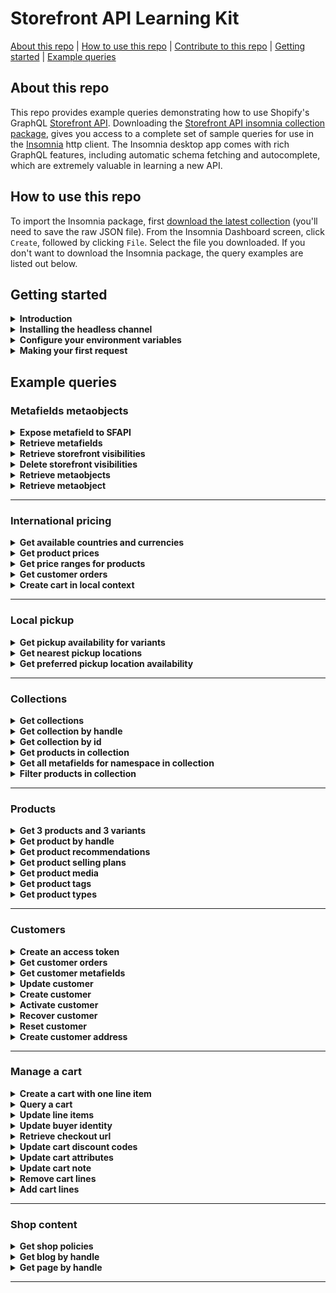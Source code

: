 # Storefront API Learning Kit
[About this repo](#about-this-repo) | [How to use this repo](#how-to-use-this-repo) | [Contribute to this repo](https://github.com/Shopify/storefront-api-learning-kit/blob/main/contributing.md) | [Getting started](#getting-started) | [Example queries](#example-queries)

## About this repo
This repo provides example queries demonstrating how to use Shopify's GraphQL [Storefront API](https://shopify.dev/docs/storefront-api/getting-started). Downloading the [Storefront API insomnia collection package](builds/storefront-api-learning-kit-insomnia.json), gives you access to a complete set of sample queries for use in the [Insomnia](https://insomnia.rest/) http client. The Insomnia desktop app comes with rich GraphQL features, including automatic schema fetching and autocomplete, which are extremely valuable in learning a new API.
## How to use this repo
To import the Insomnia package, first [download the latest collection](builds/storefront-api-learning-kit-insomnia.json) (you'll need to save the raw JSON file).
From the Insomnia Dashboard screen, click `Create`, followed by clicking `File`. Select the file you downloaded.
If you don't want to download the Insomnia package, the query examples are listed out below.
## Getting started
<details><summary><strong>Introduction</strong></summary>
<p>

This learning kit provides a set of common GraphQL queries and mutations used with the Shopify Storefront API.

If not already familiar with GraphQL, or Shopify APIs, please consult the Shopify GraphQL learning kit  https://shopifypartnerblog.myshopify.com/blogs/blog/shopify-graphql-learning-kit

The Shopify Storefront API gives you full creative control to customize your customers' buying experience.

With the Storefront API you can access several Shopify resource types with the following access scopes:
- Read products, variants, and collections.
- Read and modify customer details.
- Read and modify checkouts.
- Read store content like articles, blogs and comments.
- Read subscription selling plans.
- Read and modify cart objects.

Unlike the Admin API, the Storefront API is an unauthenticated API.
Any data exposed by the Storefront API can be seen by any visitor to the store.
Only use the Storefront API when you're comfortable with that risk and the data that is being exposed.
Risk can be mitigated by only providing access scopes required.
For a complete list of access scopes consult Shopify documentation at https://shopify.dev/api/usage/access-scopes#unauthenticated-access-scopes

Access to the Storefront API can be granted by a merchant via a public sales channel, or by creating a Headless channel in your Shopify Admin.
For simplicity of this tutorial, we'll create a Headless channel in the Shopify Admin.
The process to add the Headless channel is documented in the next section titled "Installing the Headless Channel ".

Documentation for accessing the Storefront API using the Headless channel can be found [here](https://shopify.dev//custom-storefronts/building-with-the-storefront-api/getting-started#step-1-enable-storefront-api-access)

The home of Storefront API-related developer documents and tutorials can be found at https://shopify.dev/api/storefront</p>
</details>
<details><summary><strong>Installing the headless channel</strong></summary>
<p>

To start using the Storefront API you'll need to enable access by installing the __Headless__ channel on your store.
To install, you can follow the directions outlined here or get it from the [Shopify App Store](https://apps.shopify.com/headless).

Installing the Headless Channel from Shopify Admin
1. From your Shopify admin, click __Sales channels__.
2. Click __Recommended sales channels__.
3. In the __Picked for you modal__, scroll to the Build custom storefronts section.
4. Within the __Headless: Build your own commerce stack__ card, click __Add__.
5. Click __Add sales channel__.
6. Click __Create storefront__.</p>
</details>
<details><summary><strong>Configure your environment variables</strong></summary>
<p>

Environment variables are JSON key-value pairs that allow you to refer to values without having to write them out every time.

For the tutorial, three environment variables will be utilized.

1. `base_url` will be the Shopify store being connected to.
- If your store is mydevstore.myshopify.com, enter “mydevstore.myshopify.com” here.
2. `api_version` is the Storefront API version used for the API requests.
- This can be changed to an earlier version or unstable depending on your use case.
3. `storefront_access_token` is used to populate the X-Shopify-Storefront-Access-Token request header.
- This is the Public access token associated with the Storefront you created in the "Installing the Headless Channel" section.</p>
</details>
<details><summary><strong>Making your first request</strong></summary>
<p>

You should see at the top of the frame that we're using the "base_url" and "api_version" to build out the address for the endpoint.
You can also click the "Headers" tab at the top to see the "storefront_access_token" being used.
Hovering over environment variables should show you the value that will be substituted into the request.
If you don’t see your values, ensure you have the right environment selected.

Once you've confirmed these three fields are set in your environment, try running the shop query below.
If the Storefront API access token has been configured correctly, you should get your shop’s info returned.

```gql
query getShopDetails{
  shop {
    name
    primaryDomain{
      host
      url
    }
    paymentSettings{
      currencyCode
      acceptedCardBrands
      enabledPresentmentCurrencies
    }
  }
}
```
</p>
</details>

## Example queries
### Metafields metaobjects
<details><summary><strong>Expose metafield to SFAPI</strong></summary>
<p>

Metafields allow merchants to store additional information for Shopify resources including:
- Products
- Collections
- Customers
- Blogs
- Pages
- Shop
- Discounts
- Draft Orders
- Locations
- Orders
- Product Images
- Product Variants

For a complete list please consult https://shopify.dev/api/admin-graphql/2022-10/enums/MetafieldOwnerType

Unlike the Admin API, metafields must first be made visible to the Storefront API.
To make metafields visible to the Storefront API use the Shopify Admin API mutation metafieldStorefrontVisibilityCreate.

Ensure you are calling the Admin API https://shopify.dev/api/admin-graphql#endpoints with valid Admin API credentials https://shopify.dev/api/admin-graphql#authentication when exposing metafields to the Storefront API.

For more information on the metafieldStorefrontVisibilityCreate mutation consult the Shopify Admin API doc https://shopify.dev/docs/admin-api/graphql/reference/metafields/metafieldstorefrontvisibilitycreate

For a complete Storefront API metafield reference please consult the metafield tutorial at
https://shopify.dev/tutorials/retrieve-metafields-with-storefront-api#expose-metafields-to-the-storefront-api

```gql
mutation createMetafieldStorefrontVisibility(
  $input: MetafieldStorefrontVisibilityInput!
) {
  metafieldStorefrontVisibilityCreate(input: $input) {
    metafieldStorefrontVisibility {
      id # MetafieldStorefrontVisibility record id
      key # Key must be unique within this namespace on this resource
      ownerType
      namespace
      updatedAt
    }
    userErrors {
      field
      message
    }
  }
}

variables
{
  "input": {
    "key": "drying_instructions",
    "namespace": "garment_care",
    "ownerType": "COLLECTION"
  }
}
```
</p>
</details>
<details><summary><strong>Retrieve metafields</strong></summary>
<p>

Once a metafield has been exposed it can be retrieved using the Storefront API. In order to retrieve a single metafield, specify the namespace and key arguments.
To query for a list of metafields pass the identifiers argument again specifying namespace and key
For more information please consult https://shopify.dev/custom-storefronts/products-collections/metafields#step-2-retrieve-metafields

The following example retrieves a specific metafield and a list of metafields that match the supplied namespace and key and collection id.
Ensure that you've added a value to any metafields you wish to query back by updating it using Admin API https://shopify.dev/apps/metafields/manage-metafields#step-3-update-a-metafield

```gql
query getCollectionMetaField(
  $id: ID!
  $namespace: String!
  $key: String!
  $another_namespace: String!
  $another_key: String!
) {
  collection(id: $id) {
    metafield(namespace: $namespace, key: $key) {
      key
      namespace
      value
      id # metafield id
    }
  }
  
  collection(id: $id) {
    metafields(
      identifiers: [
        { namespace: $namespace, key: $key },
        { namespace: $another_namespace, key: $another_key }
      ]
    ) {
      key
      namespace
      value
      id # metafield id
    }
  }
}

variables
{
  "id": "gid://shopify/Collection/288378781858",
  "namespace": "garment_care",
  "key": "wash_temperature",
  "another_namespace": "bakery",
  "another_key": "ingredients-new"
}
```
</p>
</details>
<details><summary><strong>Retrieve storefront visibilities</strong></summary>
<p>

To retrieve a list of MetafieldStorefrontVisibility records use the metafieldStorefrontVisibilities query available on the Admin API and return a list of exposed metafield records.

Ensure you are calling the Admin API https://shopify.dev/api/admin-graphql#endpoints with valid Admin API credentials https://shopify.dev/api/admin-graphql#authentication when retrieving a list of MetafieldStorefrontVisibility records.
For a complete reference please consult https://shopify.dev/api/admin-graphql/2022-10/queries/metafieldStorefrontVisibilities#top

```gql
query getMetafieldStorefrontVisibilities($first: Int!, $namespace: String!) {
  metafieldStorefrontVisibilities(first: $first, namespace: $namespace) {
    edges {
      node {
        id # Metafield visibility record id
        namespace
        key
        createdAt
      }
    }
  }
}

variables
{
  "first": 5,
  "namespace": "garment_care"
}
```
</p>
</details>
<details><summary><strong>Delete storefront visibilities</strong></summary>
<p>

If you no longer need to access a metafield with the Storefront API, you can hide it again by using the GraphQL Admin API to delete the MetafieldStorefrontVisibility record that you created.
The  metafieldStorefrontVisibilityDelete mutation requires the visibility record of the metafield you wish to hide from the Storefront API.
The metafield will no longer be accessible through the Storefront API.

Ensure you are calling the Admin API https://shopify.dev/api/admin-graphql#endpoints with valid Admin API credentials https://shopify.dev/api/admin-graphql#authentication when deleting a MetafieldStorefrontVisibility record.
For a complete reference please consult https://shopify.dev/api/admin-graphql/2022-10/mutations/metafieldStorefrontVisibilityDelete

```gql
mutation deleteMetafieldStorefrontVisibilities($id: ID!) {
  metafieldStorefrontVisibilityDelete(id: $id) {
    deletedMetafieldStorefrontVisibilityId # The visibility record of the metafield hidden from Storefront API
    
    userErrors {
      field
      message
    }
  }
}

variables
{
  "id": "gid://shopify/MetafieldStorefrontVisibility/1684242594"
}
```
</p>
</details>
<details><summary><strong>Retrieve metaobjects</strong></summary>
<p>

Metaobjects are custom data structures introduced with version 2023-01 that your app can define and create to store your app's information.
Similar to metafields, they can be associated with a Shopify resource such as a product or a collection.
However, they can also exist on their own. Metaobjects provide you with a way to create resources that Shopify doesn't offer out of the box.

In order to query metaobjects with the Storefront API you must first create a metaobject definition using the Admin API with the metaobjectDefinitionCreate mutation
and create a corresponding metaobject using the Admin API mutation metaobjectCreate.
For more information consult Shopify Admin API docs at https://shopify.dev/api/admin-graphql/2023-01/mutations/metaobjectDefinitionCreate
and https://shopify.dev/api/admin-graphql/2023-01/mutations/metaobjectCreate

When creating a new metaobject definition to create new associated metaobjects that you want to access using Storefront API, be sure to set "access" for the "storefront" property to "PUBLIC_READ".
For more information about the MetaObjectDefinitionCreateInput please see https://shopify.dev/api/admin-graphql/2023-01/mutations/metaobjectDefinitionCreate#field-metaobjectdefinitioncreateinput-access
Ensure you are calling the Admin API https://shopify.dev/api/admin-graphql#endpoints with valid Admin API credentials https://shopify.dev/api/admin-graphql#authentication

The following example returns a list of the first ten metaobjects for a given type from the Storefront API. As well as type, which is a required argument, either first or last must be passed.
Other optional arguments include reverse and sortKey which determines whether to sort the returned list by "id", "type", "updated_at", or "display_name".
For more information consult Storefront API documentation at https://shopify.dev/api/storefront/2023-01/queries/metaobjects

```gql
query getMetaObjects(
  $type: String!,
  $sortKey: String,
  $first: Int,
  $reverse: Boolean
){
  metaobjects(
    type: $type,
    sortKey: $sortKey,
    first: $first,
    reverse: $reverse
  ) {
    edges {
      node {
        id
        fields {
          key
          value
        }
        handle
        updatedAt
        type
      }
    }
  }
}

variables
{
  "type": "Product_Highlights",
  "sortKey": "id",
  "first": 10,
  "reverse": true
}
```
</p>
</details>
<details><summary><strong>Retrieve metaobject</strong></summary>
<p>

The following example retreives a single metaobject by a given metaobject id.
For more information consult Storefront API documentation at https://shopify.dev/api/storefront/2023-01/queries/metaobject


```gql
query getMetaObject($id: ID!) { # A metaobject can be retrieved by handle or id
  metaobject(id: $id) {
    id
    type
    updatedAt
    handle
    
    fields {
      key
      value
      type
    }
    
    fields {
      key
      value
      type
    }
  }
}

variables
{
  "id": "gid://shopify/Metaobject/819214"
}
```
</p>
</details>

---
### International pricing
<details><summary><strong>Get available countries and currencies</strong></summary>
<p>

To present pricing in local currency enable the market of the passed in country context within Markets.
If the country is not enabled in Markets the currency of the active localized experience will be the store's default currency.

To present a localized language experience enable it from Markets.
If an alternate language is not enabled for the passed in country context, the active language will be the store's default.

```gql
query getCountriesAndCurrencies($country: CountryCode) @inContext(country: $country) {
  localization {
    language{ #The language of the active localized experience.
      isoCode
      name
    }
    availableCountries {
      currency {
        isoCode
        name
        symbol
      }
      isoCode
      name
      unitSystem
    }
    country { #The currency of the active localized experience.
      currency {
        isoCode
        name
        symbol
      }
      isoCode
      name
      unitSystem
    }
  }
}

variables
{
  "country": "FR"
}
```
</p>
</details>
<details><summary><strong>Get product prices</strong></summary>
<p>

```gql
query allProducts($country: CountryCode) @inContext(country: $country) {
  products(first: 1) {
    edges {
      node {
        title
        variants(first:1) {
          edges {
            node {
              title
              price {
                amount
                currencyCode #active local currency
              }
            }
          }
        }
      }
    }
  }
}

variables
{
  "country": "CA"
}
```
</p>
</details>
<details><summary><strong>Get price ranges for products</strong></summary>
<p>

```gql
query getProductPriceRanges($country: CountryCode) @inContext(country: $country) {
  products(first: 1) {
    edges {
      node {
        title
        priceRange {
          minVariantPrice {
            amount
            currencyCode  #active local currency
          }
          maxVariantPrice {
            amount
            currencyCode
          }
        }
        compareAtPriceRange {
          minVariantPrice {
            amount
            currencyCode  #active local currency
          }
          maxVariantPrice {
            amount
            currencyCode
          }
        }
      }
    }
  }
}

variables
{
  "country": "CA"
}
```
</p>
</details>
<details><summary><strong>Get customer orders</strong></summary>
<p>

```gql
query getcustomerOrders($customerAccessToken: String!, $country: CountryCode)@inContext(country: $country) {
  customer(customerAccessToken: $customerAccessToken) {
    orders(first:10) {
      edges {
        node {
          totalPrice {
            amount
            currencyCode # store's currency
          }
          lineItems(first:10) {
            edges {
              node {
                originalTotalPrice {
                  amount
                  currencyCode # store's currency
                }
                variant {
                  price {
                    amount
                    currencyCode # active local currency
                  }
                }
              }
            }
          }
        }
      }
    }
  }
}

variables
{
  "customerAccessToken": "customerAccessToken",
  "country": "FR"
}
```
</p>
</details>
<details><summary><strong>Create cart in local context</strong></summary>
<p>

Generates a cart in the currency and language of the context passed in.
Requires that the country passed be enabled in Markets and that the language passed in is enabled for that market.

```gql
mutation cartCreate($cartInput: CartInput!, $country: CountryCode, $language: LanguageCode)@inContext(country: $country, language: $language){
  cartCreate(input: $cartInput) {
    userErrors {
      code
      message
    }
    cart {
      id
      checkoutUrl #URL for cart in local currency and language passed in
      lines(first: 50) {
        edges {
          node {
            id
            merchandise {
              ... on ProductVariant {
                title
                product {
                  title
                }
                id
                quantityAvailable
              }
            }
          }
        }
      }
      cost {
        subtotalAmount {
          amount #active local currency
          currencyCode
        }
        totalAmount {
          amount #active local currency
          currencyCode
        }
      }
    }
  }
}

variables
{
  "cartInput": {
    "lines": [
      {
        "quantity": 3,
        "merchandiseId": "gid://shopify/ProductVariant/42485059584162"
      },
      {
        "quantity": 1,
        "merchandiseId": "gid://shopify/ProductVariant/42790980223138"
      }
    ]
    
  },
  "country": "US",
  "language": "ES"
}
```
</p>
</details>

---
### Local pickup
<details><summary><strong>Get pickup availability for variants</strong></summary>
<p>

Before sending this request, please make sure your app has unauthenticated_read_product_pickup_locations scope, and store pick up has been enabled. For all the requirements please check this dev doc: https://shopify.dev/custom-storefronts/products-collections/local-pickup#requirements

You can also use "id" to replace "handle" as argument to query product.

```gql
query getStoreAvailability($handle: String! $name: String! $value:String!) {
  product(handle:$handle) {
    variantBySelectedOptions(selectedOptions: {name: $name, value: $value}) {
    storeAvailability(first: 1) {
      edges {
        node {
          available
          pickUpTime
          location {
            name
          }
        }
      }
    }
  }
}
}

variables
{
"handle": "Orange",
"name": "Weight",
"value": "2 lb"
}
```
</p>
</details>
<details><summary><strong>Get nearest pickup locations</strong></summary>
<p>

This query will return the first 5 shop locations that support in-store pickup. The `near` parameter is used to sort results based on proximity to the provided location. Results could also be sorted by city, location id, or location name by using CITY, ID, or NAME respectively as the sortKey.

```gql
query getNearestPickupLocations($location: GeoCoordinateInput!) {
  locations(near:$location, first: 5, sortKey: DISTANCE) {
    edges {
      node {
        id
        name
        address {
          formatted
        }
      }
    }
  }
}

variables
{
  "location": {
    "latitude": 45.4553,
    "longitude": -75.6973
  }
}
```
</p>
</details>
<details><summary><strong>Get preferred pickup location availability</strong></summary>
<p>

Before sending this request, please make sure your app has unauthenticated_read_product_pickup_locations scope.

This query will return in-store pickup locations that have the product stocked, sorted by proximity to a buyers preferred store pickup location. The buyer's preferred pickup location is passed as the `preferredLocationId` argument.

```gql
query getPreferredStoreAvailability ($preferredLocationId: ID, $handle: String!,$selectedOptions: [SelectedOptionInput!]!)@inContext(preferredLocationId: $preferredLocationId) {
  product(handle: $handle) {
    variantBySelectedOptions(selectedOptions: $selectedOptions) {
      storeAvailability(first: 1) {
        edges {
          node {
            available
            pickUpTime
            location {
              name
            }
          }
        }
      }
    }
  }
}

variables
{
  "preferredLocationId": "gid://shopify/Location/65607794710",
  "handle": "Orange",
  "selectedOptions": {
    "name": "Weight",
    "value": "1 lb"
  }
}
```
</p>
</details>

---
### Collections
<details><summary><strong>Get collections</strong></summary>
<p>

Simple query to return the first 10 collections in the shop.

Since a shop can contain multiple collections, pagination is required.

```gql
query getCollections {
  collections(first: 10) {
    edges {
      cursor
      node {
        id
        handle
      }
    }
    pageInfo {
      hasNextPage
      hasPreviousPage
    }
  }
}
```
</p>
</details>
<details><summary><strong>Get collection by handle</strong></summary>
<p>

Simple query to return details from a collection object by passing the collection.handle as an argument.

```gql
query getCollectionByHandle($handle: String!) {
  collection(handle: $handle) {
    id
    title
    description
  }
}

variables
{
  "handle": "all"
}
```
</p>
</details>
<details><summary><strong>Get collection by id</strong></summary>
<p>

Query that returns details from a collection object by passing the collection.id as an argument.

```gql
query getCollectionById($id: ID!) {
  collection(id: $id) {
    title
    description
    handle
  }
}

variables
{
  "id": "gid://shopify/Collection/1"
}
```
</p>
</details>
<details><summary><strong>Get products in collection</strong></summary>
<p>

This query returns data from a single collection, specified by the handle.

The data returned in the product connection can be used to display a page of products.

The `products` connection requires pagination in this query, since collections can contain a large number of products.
This query includes the `sortKey` argument on the products connection, this returns products in the order specified by the sortKey

Products can contain multiple images, so the `images` connection requires pagination.

Since products can contain multiple variants, we've asked the products connection to return price ranges.

In this example we only want to display 1 image per product, so we're only asking for first:1

```gql
query getProductsInCollection($handle: String!) {
  collection(handle: $handle) {
    id
    title
    products(first: 50, sortKey: BEST_SELLING) {
      edges {
        node {
          id
          title
          vendor
          availableForSale
          images(first: 1) {
            edges {
              node {
                id
                url
                width
                height
                altText
              }
            }
          }
          priceRange { # Returns range of prices for a product in the shop's currency.
            minVariantPrice {
              amount
              currencyCode
            }
            maxVariantPrice {
              amount
              currencyCode
            }
          }
        }
      }
    }
  }
}

variables
{
  "handle": "all"
}
```
</p>
</details>
<details><summary><strong>Get all metafields for namespace in collection</strong></summary>
<p>

Uses the `collectionByHandle` query to specify a collection by passing the handle.

Identifiers are used to identify the metafields associated with the resource matching the supplied list of namespaces and keys.

The `metafields` connection is using the `namespace` argument to return only metafields in a specific namespace.

Since collections can have a large number of metafields in a given namespace, pagination is required on the `metafields` connection.

By default, the Storefront API can't read metafields. To make specific metafields visible in the Storefront API, you need to create a MetafieldStorefrontVisibility record.

For more information please consult #https://shopify.dev/custom-storefronts/products-collections/metafields

```gql
query getCollectionMetafieldsByNamespace($handle: String! $namespace: String!) {
  collection(handle: $handle) {
    id
    metafields(identifiers: [{ namespace: $namespace, key: $key }]) {
    key
    namespace
    value
    id
  }
}
}

variables
{
"handle": "all",
"namespace": "global"
}
```
</p>
</details>
<details><summary><strong>Filter products in collection</strong></summary>
<p>

You can use the Storefront API to filter products in a collection using product filters.

This functionality lets you build a desired customer experience on a storefront, such as the ability to narrow down the search results that you display to customers.

Products in collections can be filtered by type, vendor, variant options, price, stock and metafield value.

Please note there are requirements to using product filters in collections here - https://shopify.dev/custom-storefronts/products-collections/filter-products#requirements

In the following example, products in the collection that have the "shoes" product type are returned.

Further examples of product filters can be found in the above documentation.

```gql
query getProductsOfProductTypeInCollection($handle: String!, $value: String!) {
  collection(handle: $handle) {
    handle
    products(first: 10, filters: { productType: $value }) {
    edges {
      node {
        handle
        productType
      }
    }
  }
}
}

variables
{
"handle": "filterable-collection",
"value": "shoes"
}
```
</p>
</details>

---
### Products
<details><summary><strong>Get 3 products and 3 variants</strong></summary>
<p>

This query gets the products connection, which is available from the QueryRoot, and asks for the first 3 products.
It selects edges, the node, and fields from each of the returned product objects.
Since products also have a variants connection, we repeat a similar process to get information on the first 3 variants on each of those products.


```gql
query getProductsAndVariants {
  products(first: 3) {
    edges {
      cursor
      node {
        id
        title
        description
        handle
        variants(first: 3) {
          edges {
            cursor
            node {
              id
              title
              quantityAvailable
              price {
                amount
                currencyCode
              }
            }
          }
        }
      }
    }
  }
}
```
</p>
</details>
<details><summary><strong>Get product by handle</strong></summary>
<p>

This query gets a single product connection, available from the QueryRoot, that matches the handle "my-test-product".
As only one product connection will be returned, we don't need to specify edges, node, or cursor. This query can also be used to get a product by id by replacing (handle: $handle) with (id: $id)

```gql
query getProductByHandle {
  product(handle: "my-test-product") {
    id
    title
    description
    variants(first: 3) {
      edges {
        cursor
        node {
          id
          title
          quantityAvailable
          price {
            amount
            currencyCode
          }
        }
      }
    }
  }
}
```
</p>
</details>
<details><summary><strong>Get product recommendations</strong></summary>
<p>

This query gets a single product connection, available from the QueryRoot, that matches the base64-encoded id of the product.
As only one product connection will be returned, we don't need to specify edges, node, or cursor.

```gql
query getProductRecommendations {
  productRecommendations(productId: "gid://shopify/Product/123456789") {
    id
    title
    description
    variants(first: 3) {
      edges {
        cursor
        node {
          id
          title
          quantityAvailable
          price {
            amount
            currencyCode
          }
        }
      }
    }
  }
}
```
</p>
</details>
<details><summary><strong>Get product selling plans</strong></summary>
<p>

This query gets the first 30 products, the first 5 selling plan groups associated with them, and the first 5 selling plans within the groups.
We use fragments to return the price adjustments for each selling plan.

```gql
query getProductSellingPlans {
  products(first: 30) {
    pageInfo {
      hasNextPage
      hasPreviousPage
    }
    edges {
      cursor
      node {
        id
        title
        sellingPlanGroups(first: 5) {
          pageInfo {
            hasNextPage
            hasPreviousPage
          }
          edges {
            cursor
            node {
              appName
              name
              options {
                name
                values
              }
              sellingPlans(first: 5) {
                pageInfo {
                  hasNextPage
                  hasPreviousPage
                }
                edges {
                  cursor
                  node {
                    id
                    description
                    recurringDeliveries
                    priceAdjustments {
                      adjustmentValue {
                        ... on SellingPlanPercentagePriceAdjustment {
                          adjustmentPercentage
                        }
                        ... on SellingPlanFixedAmountPriceAdjustment {
                          adjustmentAmount {
                            amount
                            currencyCode
                          }
                        }
                        ... on SellingPlanFixedPriceAdjustment {
                          price {
                            amount
                            currencyCode
                          }
                        }
                      }
                      orderCount
                    }
                    options {
                      name
                      value
                    }
                  }
                }
              }
            }
          }
        }
      }
    }
  }
}
```
</p>
</details>
<details><summary><strong>Get product media</strong></summary>
<p>

This query gets 3 products and their media; we use a fragment here to specify the fields that we want to return for each possible media type.
You cannot retrieve media for product variants with the Storefront API, only products. You cannot upload media, add media to a product, or delete media with the Storefront API, use the Admin API for these tasks.
https://shopify.dev/tutorials/manage-product-media-with-admin-api#retrieve-product-media-by-using-the-storefront-api

```gql
query getProductMedia {
  products(first: 3) {
    edges {
      cursor
      node {
        id
        title
        description
        media(first: 10) {
          edges {
            node {
              mediaContentType
              alt
              ...mediaFieldsByType
            }
          }
        }
      }
    }
  }
}

fragment mediaFieldsByType on Media {
  ...on ExternalVideo {
    id
    host
    originUrl
  }
  ...on MediaImage {
    image {
      url
    }
  }
  ...on Model3d {
    sources {
      url
      mimeType
      format
      filesize
    }
  }
  ...on Video {
    sources {
      url
      mimeType
      format
      height
      width
    }
  }
}
```
</p>
</details>
<details><summary><strong>Get product tags</strong></summary>
<p>

Returns product tags. This query requires the unauthenticated_read_product_tags scope, more info can be found here: https://shopify.dev/api/usage/access-scopes

```gql
query getProductTags {
  productTags(first:10) {
    edges{
      node
    }
  }
}
```
</p>
</details>
<details><summary><strong>Get product types</strong></summary>
<p>

Returns product types. This query requires the unauthenticated_read_product_listings scope, more info can be found here: https://shopify.dev/api/usage/access-scopes
```gql
query getProductTypes {
  productTypes(first: 10) {
    edges{
      node
    }
  }
}
```
</p>
</details>

---
### Customers
<details><summary><strong>Create an access token</strong></summary>
<p>

The Storefront API allows access to a customer’s addresses, orders and metafields. To access customers, an app must have unauthenticated_read_customers access scope.

To query a customer, a customerAccessToken is required. This is obtained via the customerAccessTokenCreate mutation which exchanges a user’s email address and password for an access token.

```gql
mutation customerAccessTokenCreate($input: CustomerAccessTokenCreateInput!) {
  customerAccessTokenCreate(input: $input) {
    customerAccessToken {
      accessToken
      expiresAt
    }
    customerUserErrors {
      code
      field
      message
    }
  }
}

variables
{
  "input": {
    "email": "user@example.com",
    "password": "HiZqFuDvDdQ7"
  }
}
```
</p>
</details>
<details><summary><strong>Get customer orders</strong></summary>
<p>

To query a customer, a customerAccessToken is required. This is obtained via the customerAccessTokenCreate mutation which exchanges a user’s email address and password for an access token.

```gql
query getCustomerOrders($customerAccessToken: String!){
  customer(customerAccessToken: $customerAccessToken) {
    id
    orders(first:3) {
      edges {
        node {
          orderNumber
        }
      }
    }
  }
}

variables
{
  "customerAccessToken": "d794063da4e26c9b1a8d7b77bdfd6862"
}
```
</p>
</details>
<details><summary><strong>Get customer metafields</strong></summary>
<p>

To query a customer, a customerAccessToken is required. This is obtained via the customerAccessTokenCreate mutation which exchanges a user’s email address and password for an access token.

By default, the Storefront API can't read metafields. To make specific metafields visible in the Storefront API, you need to create a MetafieldStorefrontVisibility record. See metafields/expose_metafield_to_SFAPI query for more details: # https://github.com/Shopify/storefront-api-learning-kit/tree/main/examples/05_collections/05_get_all_metafields_for_namespace_in_collection

If you would like to know more regarding metafields, check out this dev doc #https://shopify.dev/tutorials/retrieve-metafields-with-storefront-api#expose-metafields-to-the-storefront-api

Identifiers are used to identify the metafields associated with the resource matching the supplied list of namespaces and keys.

To know more about metafields, please navigate to metafields directory of this repo to get more information.

```gql
query CustomerMetafields($customerAccessToken: String!, $identifiers: [HasMetafieldsIdentifier!]!){
  customer(customerAccessToken: $customerAccessToken) {
    id
    email
    metafields (identifiers:$identifiers) {
      id
      key
      value
      namespace
      type
    }
  }
}

variables
{
  "customerAccessToken": "7cd6d36137f41d57bb8e85ae0d178d60",
  "identifiers": [
    {
      "namespace": "Membership",
      "key": "VIP level"
    },
    {
      "namespace": "Membership",
      "key": "startDate"
    },
    {
      "namespace": "note",
      "key": "preference"
    }
  ]
}
```
</p>
</details>
<details><summary><strong>Update customer</strong></summary>
<p>

To query a customer, a customerAccessToken is required. This is obtained via the customerAccessTokenCreate mutation which exchanges a user’s email address and password for an access token.

```gql
mutation customerUpdate($customerAccessToken: String!, $customer: CustomerUpdateInput!) {
  customerUpdate(customerAccessToken: $customerAccessToken, customer: $customer) {
    customer {
      id
    }
    customerAccessToken {
      accessToken
      expiresAt
    }
    customerUserErrors {
      code
      field
      message
    }
  }
}

variables
{
  "customerAccessToken": "d794063da4e26c9b1a8d7b77bdfd6862",
  "customer": {
    "phone": "+61401425227"
  }
}
```
</p>
</details>
<details><summary><strong>Create customer</strong></summary>
<p>

This mutation will create a customer account with password for the customer to login.

```gql
mutation createCustomerAccount($input: CustomerCreateInput!) {
  customerCreate(input: $input) {
    customer {
      id
      email
      firstName
      lastName
      phone
    }
    customerUserErrors {
      code
      field
      message
    }
  }
}

variables
{
  "input": {
    "acceptsMarketing": true,
    "email": "example@example.com",
    "firstName": "John",
    "lastName": "Smith",
    "password": "qwerty12345",
    "phone": "+64213444048"
  }
}
```
</p>
</details>
<details><summary><strong>Activate customer</strong></summary>
<p>

Once a customer account is created, an email will be sent to the customer with the account activation url. This mutation will use the activationToken from the activation url to active the customer account.
You can also use the activation url directly to activate the customer account. See customerActivateByUrl mutation https://shopify.dev/api/storefront/2023-01/mutations/customerActivateByUrl

```gql
mutation activateCustomerAccount($id: ID!, $input: CustomerActivateInput!) {
  customerActivate(id: $id, input: $input) {
    customer {
      id
      email
      firstName
      lastName
      phone
    }
    customerAccessToken {
      accessToken
      expiresAt
    }
    customerUserErrors {
      code
      field
      message
    }
  }
}

variables
{
  "id": "gid://shopify/Customer/5820694691862",
  "input": {
    "activationToken": "da48cbd301e7c31a9d5dca03fcf5cdb6-1671054502",
    "password": "qwerty12345"
  }
}
```
</p>
</details>
<details><summary><strong>Recover customer</strong></summary>
<p>

This mutation will send a email to customer to reset password of the customer account.

Note that this mutation is throttled by IP. if you are using authenticated access, you can pass a Shopify-Storefront-Buyer-IP header to enable the IP based throttling that will protect your app from any single user, such as a bot, consuming too much capacity.

```gql
mutation recoverCustomerAccount($email: String!) {
  customerRecover(email: $email) {
    customerUserErrors {
      code
      field
      message
    }
  }
}

variables
{
  "email":"example@example.com"
}
```
</p>
</details>
<details><summary><strong>Reset customer</strong></summary>
<p>

This mutation is used to reset the customer account password. After sending recoverCustomerAccount request, the customer will receive an email with an account recovery url for resetting customer account. This url will include the customer id and resetToken.
You can also use the url directly to reset the customer account. See customerResetByUrl mutation https://shopify.dev/api/storefront/2022-10/mutations/customerResetByUrl

```gql
mutation resetCustomerAccount($id: ID!, $input: CustomerResetInput!) {
  customerReset(id: $id, input: $input) {
    customer {
      id
      email
      firstName
      lastName
      phone
    }
    customerAccessToken {
      accessToken
      expiresAt
    }
    customerUserErrors {
      code
      field
      message
    }
  }
}

variables
{
  "id": "gid://shopify/Customer/5820694691862",
  "input": {
    "password": "12345qwerty",
    "resetToken": "2279f05aebbb8319553e46f2b71c88c7-1671131136"
  }
}
```
</p>
</details>
<details><summary><strong>Create customer address</strong></summary>
<p>

To query a customer, a customerAccessToken is required. This is obtained via the customerAccessTokenCreate mutation which exchanges a user’s email address and password for an access token.

This request will create a new address that appends to the current address array of the customer record.

```gql
mutation customerAddressCreate($customerAccessToken: String!, $address: MailingAddressInput!) {
  customerAddressCreate(customerAccessToken: $customerAccessToken, address: $address) {
    customerUserErrors {
      code
      field
      message
    }
    customerAddress {
      id
    }
  }
}

variables
{
  "customerAccessToken": "7cd6d36137f41d57bb8e85ae0d178d60",
  "address": {
    "lastName": "Smith",
    "firstName": "Mary",
    "address1": "123 Test Street",
    "province": "ON",
    "country": "Canada",
    "zip": "M5T1G4",
    "city": "Toronto"
  }
}
```
</p>
</details>

---
### Manage a cart
<details><summary><strong>Create a cart with one line item</strong></summary>
<p>

This mutation creates a cart and returns information about the cart to ensure it's correct (id, lines, product variant id, etc) as well as some information about the cart you may want (e.g. cost, subtotalAmount, totalTaxAmount, totalDutyAmount)
```gql
mutation createCart($cartInput: CartInput) {
  cartCreate(input: $cartInput) {
    cart {
      id
      createdAt
      updatedAt
      lines(first: 10) {
        edges {
          node {
            id
            merchandise {
              ... on ProductVariant {
                id
              }
            }
          }
        }
      }
      attributes {
        key
        value
      }
      cost {
        totalAmount {
          amount
          currencyCode
        }
        subtotalAmount {
          amount
          currencyCode
        }
        totalTaxAmount {
          amount
          currencyCode
        }
        totalDutyAmount {
          amount
          currencyCode
        }
      }
    }
  }
}

variables
{
  "cartInput": {
    "lines": [
      {
        "quantity": 1,
        "merchandiseId": "gid://shopify/ProductVariant/123"
      }
    ],
    "attributes": {
      "key": "cart_attribute_key",
      "value": "This is a cart attribute value"
    }
  }
}
```
</p>
</details>
<details><summary><strong>Query a cart</strong></summary>
<p>

Query a cart by id and return some of the cart's objects. See documentation here for comprehensive list: https://shopify.dev/api/storefront/latest/queries/cart
```gql
query cartQuery($cartId: ID!) {
  cart(id: $cartId) {
    id
    createdAt
    updatedAt
    
    lines(first: 10) {
      edges {
        node {
          id
          quantity
          merchandise {
            ... on ProductVariant {
              id
            }
          }
          attributes {
            key
            value
          }
        }
      }
    }
    attributes {
      key
      value
    }
    cost {
      totalAmount {
        amount
        currencyCode
      }
      subtotalAmount {
        amount
        currencyCode
      }
      totalTaxAmount {
        amount
        currencyCode
      }
      totalDutyAmount {
        amount
        currencyCode
      }
    }
    buyerIdentity {
      email
      phone
      customer {
        id
      }
      countryCode
    }
  }
}

variables
{
  "cartId": "gid://shopify/Cart/50b74bf9dc2bc7a410053b5ffb31ba51"
}
```
</p>
</details>
<details><summary><strong>Update line items</strong></summary>
<p>

This mutation is used to add a product variant of the same type to the cart. In the below example, the quantity of the variant (in variables.json) is increased and the id and quantity are returned to confirm they are correct.
```gql
mutation updateCartLines($cartId: ID!, $lines: [CartLineUpdateInput!]!) {
  cartLinesUpdate(cartId: $cartId, lines: $lines) {
    cart {
      id
      lines(first: 10) {
        edges {
          node {
            id
            quantity
            merchandise {
              ... on ProductVariant {
                id
              }
            }
          }
        }
      }
      cost {
        totalAmount {
          amount
          currencyCode
        }
        subtotalAmount {
          amount
          currencyCode
        }
        totalTaxAmount {
          amount
          currencyCode
        }
        totalDutyAmount {
          amount
          currencyCode
        }
      }
    }
  }
}

variables
{
  "cartId": "gid://shopify/Cart/50b74bf9dc2bc7a410053b5ffb31ba51",
  "lines": {
    "id": "gid://shopify/CartLine/7b9ed49f-830e-4142-9c81-e7f8249863ad?cart=50b74bf9dc2bc7a410053b5ffb31ba51",
    "quantity": 3
  }
}
```
</p>
</details>
<details><summary><strong>Update buyer identity</strong></summary>
<p>

cartBuyerIdentityUpdate is used to associate customer info with a cart. The below example is updating the buyerIdentity and returning the info (email, phone, countryCode) to ensure that it updated correctly
```gql
mutation updateCartBuyerIdentity($cartId: ID!, $buyerIdentityInput: CartBuyerIdentityInput!) {
  cartBuyerIdentityUpdate(cartId: $cartId, buyerIdentity: $buyerIdentityInput) {
    cart {
      id
      buyerIdentity {
        email
        phone
        countryCode
      }
    }
  }
}

variables
{
  "cartId": "gid://shopify/Cart/50b74bf9dc2bc7a410053b5ffb31ba51",
  "buyerIdentityInput": {
    "email": "example-email@shopify.com"
  }
}
```
</p>
</details>
<details><summary><strong>Retrieve checkout url</strong></summary>
<p>

Query gets cart by id and returns the cart's checkoutURL. That url directs you to the web checkout flow. More info here: https://shopify.dev/custom-storefronts/checkout/create#shopify-web-checkout
```gql
query checkoutURL($cartId: ID!) {
  cart(id: $cartId) {
    checkoutUrl
  }
}

variables
{
  "cartId": "gid://shopify/Cart/50b74bf9dc2bc7a410053b5ffb31ba51"
}
```
</p>
</details>
<details><summary><strong>Update cart discount codes</strong></summary>
<p>

This mutation updates the discount codes applied to a given cart and returns the cart id and discountCodes' 'code' and 'applicable' fields
```gql
mutation updateCartDiscountCodes($cartId: ID!, $discountCodes: [String!] ) {
  cartDiscountCodesUpdate(cartId: $cartId, discountCodes: $discountCodes) {
    cart {
      id
      discountCodes{
        code
        applicable
      }
      cost {
        totalAmount {
          amount
          currencyCode
        }
        subtotalAmount {
          amount
          currencyCode
        }
        totalTaxAmount {
          amount
          currencyCode
        }
        totalDutyAmount {
          amount
          currencyCode
        }
      }
    }
    
    userErrors {
      field
      message
    }
  }
}

variables
{
  "cartId": "gid://shopify/Cart/50b74bf9dc2bc7a410053b5ffb31ba51",
  "discountCodes": [
    "10_OFF"
  ]
}
```
</p>
</details>
<details><summary><strong>Update cart attributes</strong></summary>
<p>

Updates the attributes of a given cart. Cart attributes are used to store info that isn't included in the existing cart fields. The variables for this mutation provide an example of such a use case i.e.  "attributes": {
"key": "gift_wrap",
"value": "true"
}
The key/value can be passed as an object or objects in an array, but in either case the update overwrites the existing attributes.
```gql
mutation updateCartAttributes($attributes: [AttributeInput!]!, $cartId: ID!) {
  cartAttributesUpdate(attributes: $attributes, cartId: $cartId) {
    cart {
      id
      attributes{
        key
        value
      }
    }
    userErrors {
      field
      message
    }
  }
}

variables
{
  "attributes": {
    "key": "gift_wrap",
    "value": "true"
  },
  "cartId": "gid://shopify/Cart/50b74bf9dc2bc7a410053b5ffb31ba51"
}
```
</p>
</details>
<details><summary><strong>Update cart note</strong></summary>
<p>

Updates cart note, returns cart id and note. Notes are similiar to cart attributes in that they contain additional info about an order. However, notes can be a string whereas attributes require key/value pairs.
```gql
mutation updateCartNote($cartId: ID!) {
  cartNoteUpdate(cartId: $cartId) {
    cart {
      id
      note
      
    }
    userErrors {
      field
      message
    }
  }
}

variables
{
  "cartId": "gid://shopify/Cart/50b74bf9dc2bc7a410053b5ffb31ba51",
  "note": "This is a test note"
}
```
</p>
</details>
<details><summary><strong>Remove cart lines</strong></summary>
<p>

Remove lines from existing cart. Use the cost, subtotal, etc or userError message to confirm that the correct line has been removed. The userError message will let you know if the line in the request does not exist.
```gql
mutation removeCartLines($cartId: ID!, $lineIds: [ID!]!) {
  cartLinesRemove(cartId: $cartId, lineIds: $lineIds) {
    cart {
      id
      lines(first: 10){
        edges
        {
          node{
            quantity
            merchandise{
              ... on ProductVariant {
                id
              }
            }
          }
        }
      }
      cost {
        totalAmount {
          amount
          currencyCode
        }
        subtotalAmount {
          amount
          currencyCode
        }
        totalTaxAmount {
          amount
          currencyCode
        }
        totalDutyAmount {
          amount
          currencyCode
        }
      }
    }
    
    userErrors {
      field
      message
    }
  }
}

variables
{
  "cartId": "gid://shopify/Cart/50b74bf9dc2bc7a410053b5ffb31ba51",
  "lineIds": [
    "gid://shopify/CartLine/7b9ed49f-830e-4142-9c81-e7f8249863ad?cart=50b74bf9dc2bc7a410053b5ffb31ba51"
  ]
}
```
</p>
</details>
<details><summary><strong>Add cart lines</strong></summary>
<p>

This mutation adds lines to existing cart, returns the quantity and product id. This mutation also accepts sellingPlanId
```gql
mutation addCartLines($cartId: ID!, $lines: [CartLineInput!]!) {
  cartLinesAdd(cartId: $cartId, lines: $lines) {
    cart {
      id
      lines(first: 10){
        edges
        {
          node{
            quantity
            merchandise{
              ... on ProductVariant {
                id
              }
            }
          }
        }
      }
      cost {
        totalAmount {
          amount
          currencyCode
        }
        subtotalAmount {
          amount
          currencyCode
        }
        totalTaxAmount {
          amount
          currencyCode
        }
        totalDutyAmount {
          amount
          currencyCode
        }
      }
    }
    
    
    userErrors {
      field
      message
    }
  }
}

variables
{
  "cartId": "gid://shopify/Cart/e623277ec9e65c98f583268f06900ce7",
  "lines": {
    "merchandiseId": "gid://shopify/ProductVariant/40993523892280",
    "quantity": 3
  }
}
```
</p>
</details>

---
### Shop content
<details><summary><strong>Get shop policies</strong></summary>
<p>

The ShopPolicy object represents a policy that a merchant has configured for their store, such as their refund or privacy policy.

This query displays the different shop policies that can be returned using the Storefront API.

```gql
query getShopPolicies {
  shop {
    privacyPolicy {
      id
      body # Policy text, maximum size of 64kb.
      title
    }
    refundPolicy {
      id
      body
      title
    }
    shippingPolicy {
      id
      body
      title
    }
    termsOfService {
      id
      body
      title
    }
    subscriptionPolicy {
      id
      body
      title
    }
  }
}
```
</p>
</details>
<details><summary><strong>Get blog by handle</strong></summary>
<p>

The blog object is an blog published to the online store channel.

Each store can have multiple blogs, and each blog can have many articles (blog posts).

This query fetches a specific blog by it's handle and returns the blog along with it's associated articles.

Blogs are meant to be used as a type of magazine or newsletter for the shop, with content that changes over time.

If your shop needs a static page (such as an "About Us" page), we recommend that you use a Page instead.

```gql
query getBlogByHandle($handle: String!) {
  blog(handle: $handle) {
    id
    title
    articles(first: 5) {
      edges {
        node {
          id
          title
        }
      }
    }
  }
}

variables
{
  "handle": "my-blog"
}
```
</p>
</details>
<details><summary><strong>Get page by handle</strong></summary>
<p>

The page object represents a custom page on the online store.

Shopify merchants can create pages to hold static HTML content such as an 'About Us' page.

This simple query fetches a page by it's handle and returns the title and description of the page, complete with HTML formatting.

```gql
query getPageByHandle($handle: String!) {
  page(handle: $handle) {
    id
    title
    body # The description of the page, complete with HTML formatting.
  }
}

variables
{
  "handle": "my-page"
}
```
</p>
</details>

---
